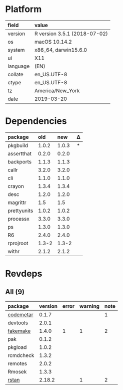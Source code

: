 # Platform

|field    |value                        |
|:--------|:----------------------------|
|version  |R version 3.5.1 (2018-07-02) |
|os       |macOS  10.14.2               |
|system   |x86_64, darwin15.6.0         |
|ui       |X11                          |
|language |(EN)                         |
|collate  |en_US.UTF-8                  |
|ctype    |en_US.UTF-8                  |
|tz       |America/New_York             |
|date     |2019-03-20                   |

# Dependencies

|package     |old   |new   |Δ  |
|:-----------|:-----|:-----|:--|
|pkgbuild    |1.0.2 |1.0.3 |*  |
|assertthat  |0.2.0 |0.2.0 |   |
|backports   |1.1.3 |1.1.3 |   |
|callr       |3.2.0 |3.2.0 |   |
|cli         |1.1.0 |1.1.0 |   |
|crayon      |1.3.4 |1.3.4 |   |
|desc        |1.2.0 |1.2.0 |   |
|magrittr    |1.5   |1.5   |   |
|prettyunits |1.0.2 |1.0.2 |   |
|processx    |3.3.0 |3.3.0 |   |
|ps          |1.3.0 |1.3.0 |   |
|R6          |2.4.0 |2.4.0 |   |
|rprojroot   |1.3-2 |1.3-2 |   |
|withr       |2.1.2 |2.1.2 |   |

# Revdeps

## All (9)

|package                            |version |error |warning |note |
|:----------------------------------|:-------|:-----|:-------|:----|
|[codemetar](problems.md#codemetar) |0.1.7   |      |        |1    |
|devtools                           |2.0.1   |      |        |     |
|[fakemake](problems.md#fakemake)   |1.4.0   |1     |1       |2    |
|pak                                |0.1.2   |      |        |     |
|pkgload                            |1.0.2   |      |        |     |
|rcmdcheck                          |1.3.2   |      |        |     |
|remotes                            |2.0.2   |      |        |     |
|Rmosek                             |1.3.3   |      |        |     |
|[rstan](problems.md#rstan)         |2.18.2  |      |1       |2    |

